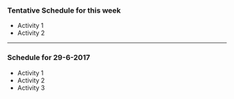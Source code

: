  ### Tentative Schedule for this week
- Activity 1
- Activity 2
 
***

### Schedule for 29-6-2017

- Activity 1
- Activity 2
- Activity 3

